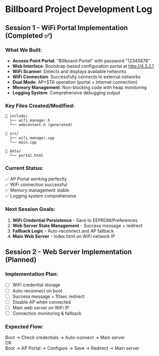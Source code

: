 # Billboard Project Development Log

## Session 1 - WiFi Portal Implementation (Completed ✅)

### What We Built:
- **Access Point Portal**: "Billboard-Portal" with password "12345678"
- **Web Interface**: Bootstrap-based configuration portal at http://4.3.2.1
- **WiFi Scanner**: Detects and displays available networks
- **WiFi Connection**: Successfully connects to external networks
- **Dual Mode**: AP+STA operation (portal + internet connection)
- **Memory Management**: Non-blocking code with heap monitoring
- **Logging System**: Comprehensive debugging output

### Key Files Created/Modified:
```
📁 include/
  ├── wifi_manager.h
  └── webcontent.h (generated)

📁 src/
  ├── wifi_manager.cpp
  └── main.cpp

📁 data/
  └── portal.html
```

### Current Status:
✅ AP Portal working perfectly  
✅ WiFi connection successful  
✅ Memory management stable  
✅ Logging system comprehensive  

### Next Session Goals:
1. **WiFi Credential Persistence** - Save to EEPROM/Preferences
2. **Web Server State Management** - Success message + redirect
3. **Fallback Logic** - Auto-reconnect and AP fallback
4. **Main Web Server** - index.html on WiFi network IP

## Session 2 - Web Server Implementation (Planned)

### Implementation Plan:
- [ ] WiFi credential storage
- [ ] Auto-reconnect on boot
- [ ] Success message + 10sec redirect
- [ ] Disable AP when connected
- [ ] Main web server on WiFi IP
- [ ] Connection monitoring & fallback

### Expected Flow:
Boot → Check credentials → Auto-connect → Main server  
OR  
Boot → AP Portal → Configure → Save → Redirect → Main server